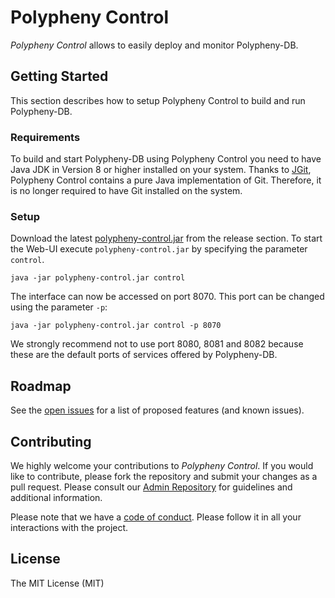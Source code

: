 # Polypheny Control #
_Polypheny Control_ allows to easily deploy and monitor Polypheny-DB. 


## Getting Started ##
This section describes how to setup Polypheny Control to build and run Polypheny-DB.


### Requirements ###
To build and start Polypheny-DB using Polypheny Control you need to have Java JDK in Version 8 or higher installed on your system.
Thanks to [JGit](https://github.com/eclipse/jgit), Polypheny Control contains a pure Java implementation of Git. Therefore, it is no longer required to have Git installed on the system.


### Setup ###
Download the latest [polypheny-control.jar](https://github.com/polypheny/Polypheny-Control/releases/latest) from the release section. 
To start the Web-UI execute `polypheny-control.jar` by specifying the parameter `control`.

```
java -jar polypheny-control.jar control
```

The interface can now be accessed on port 8070. This port can be changed using the parameter `-p`:

```
java -jar polypheny-control.jar control -p 8070
```

We strongly recommend not to use port 8080, 8081 and 8082 because these are the default ports of services offered by Polypheny-DB.


## Roadmap ##
See the [open issues](https://github.com/polypheny/Polypheny-Control/issues) for a list of proposed features (and known issues).


## Contributing ##
We highly welcome your contributions to _Polypheny Control_. If you would like to contribute, please fork the repository and submit your changes as a pull request. Please consult our [Admin Repository](https://github.com/polypheny/Admin) for guidelines and additional information.

Please note that we have a [code of conduct](https://github.com/polypheny/Admin/blob/master/CODE_OF_CONDUCT.md). Please follow it in all your interactions with the project. 


## License ##
The MIT License (MIT)
